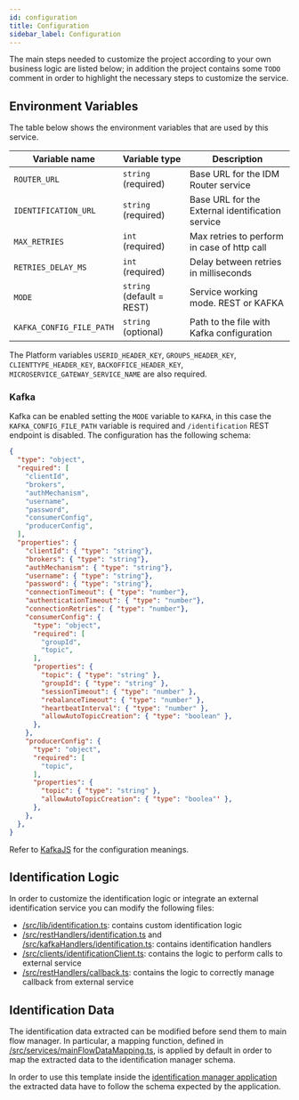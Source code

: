 ```yaml
---
id: configuration
title: Configuration
sidebar_label: Configuration
---
```

The main steps needed to customize the project according to your own business logic are listed below; in addition the project contains some `TODO` comment in order to highlight the necessary steps to customize the service. 

## Environment Variables
The table below shows the environment variables that are used by this service.

| Variable name                   | Variable type                   | Description                                                                    |
|---------------------------------|---------------------------------|--------------------------------------------------------------------------------|
| `ROUTER_URL`                    | `string` (required)             | Base URL for the IDM Router service                                            |
| `IDENTIFICATION_URL`            | `string` (required)             | Base URL for the External identification service                               |
| `MAX_RETRIES`                   | `int`    (required)             | Max retries to perform in case of http call                                    |
| `RETRIES_DELAY_MS`              | `int`    (required)             | Delay between retries in milliseconds                                          |
| `MODE`                          | `string` (default = REST)       | Service working mode. REST or KAFKA                                            |
| `KAFKA_CONFIG_FILE_PATH`        | `string` (optional)             | Path to the file with Kafka configuration                                      |

The Platform variables `USERID_HEADER_KEY`, `GROUPS_HEADER_KEY`, `CLIENTTYPE_HEADER_KEY`, `BACKOFFICE_HEADER_KEY`, `MICROSERVICE_GATEWAY_SERVICE_NAME` are also required.

### Kafka

Kafka can be enabled setting the `MODE` variable to `KAFKA`, in this case the `KAFKA_CONFIG_FILE_PATH` variable is required and `/identification` REST endpoint is disabled.
The configuration has the following schema:
```json
{
  "type": "object",
  "required": [
    "clientId",
    "brokers",
    "authMechanism",
    "username",
    "password",
    "consumerConfig",
    "producerConfig",
  ],
  "properties": {
    "clientId": { "type": "string"},
    "brokers": { "type": "string"},
    "authMechanism": { "type": "string"},
    "username": { "type": "string"},
    "password": { "type": "string"},
    "connectionTimeout": { "type": "number"},
    "authenticationTimeout": { "type": "number"},
    "connectionRetries": { "type": "number"},
    "consumerConfig": {
      "type": "object",
      "required": [
        "groupId",
        "topic",
      ],
      "properties": {
        "topic": { "type": "string" },
        "groupId": { "type": "string" },
        "sessionTimeout": { "type": "number" },
        "rebalanceTimeout": { "type": "number" },
        "heartbeatInterval": { "type": "number" },
        "allowAutoTopicCreation": { "type": "boolean" },
      },
    },
    "producerConfig": {
      "type": "object",
      "required": [
        "topic",
      ],
      "properties": {
        "topic": { "type": "string" },
        "allowAutoTopicCreation": { "type": "boolea"' },
      },
    },
  },
}
```

Refer to [KafkaJS](https://kafka.js.org/) for the configuration meanings.

## Identification Logic
In order to customize the identification logic or integrate an external identification service you can modify the following files: 
- [/src/lib/identification.ts](/src/identification.ts): contains custom identification logic
- [/src/restHandlers/identification.ts](/src/restHandlers/identification.ts) and [/src/kafkaHandlers/identification.ts](/src/kafkaHandlers/identification.ts): contains identification handlers
- [/src/clients/identificationClient.ts](/src/clients/identificationClient.ts): contains the logic to perform calls to external service
- [/src/restHandlers/callback.ts](/src/restHandlers/callback.ts): contains the logic to correctly manage callback from external service

## Identification Data
The identification data extracted can be modified before send them to main flow manager. 
In particular, a mapping function, defined in [/src/services/mainFlowDataMapping.ts](/src/services/mainFlowDataMapping.ts),  is applied by default in order to map the extracted data to the identification manager schema. 

In order to use this template inside the [identification manager application](../../runtime_suite/identification-manager/overview) the extracted data have to follow the schema expected by the application.
